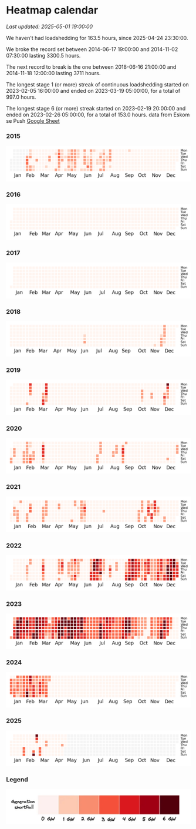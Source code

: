 # Heatmap calendar
<i>Last updated: 2025-05-01 19:00:00</i>

We haven't had loadshedding for 163.5 hours, since 2025-04-24 23:30:00.

 We broke the record set between 2014-06-17 19:00:00 and 2014-11-02 07:30:00 lasting 3300.5 hours.

The next record to break is the one between 2018-06-16 21:00:00 and 2014-11-18 12:00:00 lasting 3711 hours.



The longest stage 1 (or more) streak of continuous loadshedding started on 2023-02-05 16:00:00 and ended on 2023-03-19 05:00:00, for a total of 997.0 hours.

The longest stage 6 (or more) streak started on 2023-02-19 20:00:00 and ended on 2023-02-26 05:00:00, for a total of 153.0 hours.
 data from Eskom se Push [Google Sheet](https://docs.google.com/spreadsheets/d/1ZpX_twP8sFBOAU6t--Vvh1pWMYSvs60UXINuD5n-K08/edit#gid=863218371)
### 2015
![](./img/2015.png)
### 2016
![](./img/2016.png)
### 2017
![](./img/2017.png)
### 2018
![](./img/2018.png)
### 2019
![](./img/2019.png)
### 2020
![](./img/2020.png)
### 2021
![](./img/2021.png)
### 2022
![](./img/2022.png)
### 2023
![](./img/2023.png)
### 2024
![](./img/2024.png)
### 2025
![](./img/2025.png)


### Legend

![](./img/legend.png)

